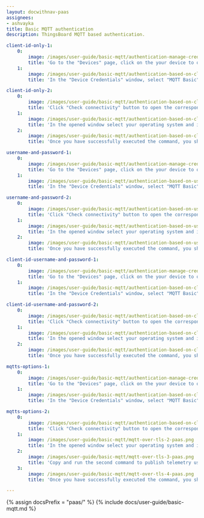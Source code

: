 ```yaml
---
layout: docwithnav-paas
assignees:
- ashvayka
title: Basic MQTT authentication
description: ThingsBoard MQTT based authentication.

client-id-only-1:
    0:
        image: /images/user-guide/basic-mqtt/authentication-manage-credentials-1-paas.png
        title: 'Go to the "Devices" page, click on the your device to open device details window and click "Manage credentials" button;'
    1:
        image: /images/user-guide/basic-mqtt/authentication-based-on-client-id-only-1-paas.png
        title: 'In the "Device Credentials" window, select "MQTT Basic" credential type and specify client ID. Click "Save".'

client-id-only-2:
    0:
        image: /images/user-guide/basic-mqtt/authentication-based-on-client-id-only-2-paas.png
        title: 'Click "Check connectivity" button to open the corresponding window;'
    1:
        image: /images/user-guide/basic-mqtt/authentication-based-on-client-id-only-3-paas.png
        title: 'In the opened window select your operating system and install the necessary client tools using the command from the guide. Copy and run the command to publish telemetry;'
    2:
        image: /images/user-guide/basic-mqtt/authentication-based-on-client-id-only-4-paas.png
        title: 'Once you have successfully executed the command, you should see the published "temperature" readings.'

username-and-password-1:
    0:
        image: /images/user-guide/basic-mqtt/authentication-manage-credentials-1-paas.png
        title: 'Go to the "Devices" page, click on the your device to open device details window and click "Manage credentials" button;'
    1:
        image: /images/user-guide/basic-mqtt/authentication-based-on-username-and-password-1-paas.png
        title: 'In the "Device Credentials" window, select "MQTT Basic" credential type and specify username and password. Password is optional. Click "Save".'

username-and-password-2:
    0:
        image: /images/user-guide/basic-mqtt/authentication-based-on-username-and-password-2-paas.png
        title: 'Click "Check connectivity" button to open the corresponding window;'
    1:
        image: /images/user-guide/basic-mqtt/authentication-based-on-username-and-password-3-paas.png
        title: 'In the opened window select your operating system and install the necessary client tools using the command from the guide. Copy and run the command to publish telemetry;'
    2:
        image: /images/user-guide/basic-mqtt/authentication-based-on-username-and-password-4-paas.png
        title: 'Once you have successfully executed the command, you should see the published "temperature" readings.'

client-id-username-and-password-1:
    0:
        image: /images/user-guide/basic-mqtt/authentication-manage-credentials-1-paas.png
        title: 'Go to the "Devices" page, click on the your device to open device details window and click "Manage credentials" button;'
    1:
        image: /images/user-guide/basic-mqtt/authentication-based-on-client-id-username-and-password-1-paas.png
        title: 'In the "Device Credentials" window, select "MQTT Basic" credential type and specify client ID, username and password. Click "Save".'

client-id-username-and-password-2:
    0:
        image: /images/user-guide/basic-mqtt/authentication-based-on-client-id-username-and-password-2-paas.png
        title: 'Click "Check connectivity" button to open the corresponding window;'
    1:
        image: /images/user-guide/basic-mqtt/authentication-based-on-client-id-username-and-password-3-paas.png
        title: 'In the opened window select your operating system and install the necessary client tools using the command from the guide. Copy and run the command to publish telemetry;'
    2:
        image: /images/user-guide/basic-mqtt/authentication-based-on-client-id-username-and-password-4-paas.png
        title: 'Once you have successfully executed the command, you should see the published "temperature" readings.'

mqtts-options-1:
    0:
        image: /images/user-guide/basic-mqtt/authentication-manage-credentials-1-paas.png
        title: 'Go to the "Devices" page, click on the your device to open device details window and click "Manage credentials" button;'
    1:
        image: /images/user-guide/basic-mqtt/authentication-based-on-client-id-username-and-password-1-paas.png
        title: 'In the "Device Credentials" window, select "MQTT Basic" credential type and specify device credentials. Click "Save".'

mqtts-options-2:
    0:
        image: /images/user-guide/basic-mqtt/authentication-based-on-client-id-username-and-password-2-paas.png
        title: 'Click "Check connectivity" button to open the corresponding window;'
    1:
        image: /images/user-guide/basic-mqtt/mqtt-over-tls-2-paas.png
        title: 'In the opened window select your operating system and install the necessary client tools using the command from the guide. Switch to the "MQTTs" protocol. Copy and run the first command to download the valid CA certificate;'
    2:
        image: /images/user-guide/basic-mqtt/mqtt-over-tls-3-paas.png
        title: 'Copy and run the second command to publish telemetry using the tb-cloud-root-ca.pem certificate and the device credentials you specified for its authentication;'
    3:
        image: /images/user-guide/basic-mqtt/mqtt-over-tls-4-paas.png
        title: 'Once you have successfully executed the command, you should see the published "temperature" readings.'

---
```


{% assign docsPrefix = "paas/" %}
{% include docs/user-guide/basic-mqtt.md %}